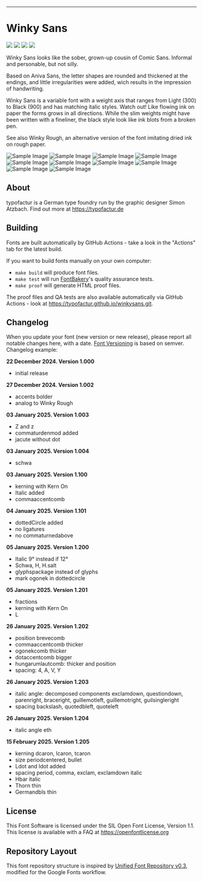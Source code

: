 ----


# Winky Sans

[![][Fontbakery]](https://typofactur.github.io/winkysans/fontbakery/fontbakery-report.html)
[![][Universal]](https://typofactur.github.io/winkysans/fontbakery/fontbakery-report.html)
[![][GF Profile]](https://typofactur.github.io/winkysans/fontbakery/fontbakery-report.html)
[![][Shaping]](https://typofactur.github.io/winkysans/fontbakery/fontbakery-report.html)

[Fontbakery]: https://img.shields.io/endpoint?url=https%3A%2F%2Fraw.githubusercontent.com%2Ftypofactur%2Fwinkysans%2Fgh-pages%2Fbadges%2Foverall.json
[GF Profile]: https://img.shields.io/endpoint?url=https%3A%2F%2Fraw.githubusercontent.com%2Ftypofactur%2Fwinkysans%2Fgh-pages%2Fbadges%2FGoogleFonts.json
[Outline Correctness]: https://img.shields.io/endpoint?url=https%3A%2F%2Fraw.githubusercontent.com%2Ftypofactur%2Fwinkysans%2Fgh-pages%2Fbadges%2FOutlineCorrectnessChecks.json
[Shaping]: https://img.shields.io/endpoint?url=https%3A%2F%2Fraw.githubusercontent.com%2Ftypofactur%2Fwinkysans%2Fgh-pages%2Fbadges%2FShapingChecks.json
[Universal]: https://img.shields.io/endpoint?url=https%3A%2F%2Fraw.githubusercontent.com%2Ftypofactur%2Fwinkysans%2Fgh-pages%2Fbadges%2FUniversal.json

Winky Sans looks like the sober, grown-up cousin of Comic Sans. Informal and personable, but not silly.

Based on Aniva Sans, the letter shapes are rounded and thickened at the endings, and little irregularities were added, wich results in the impression of handwriting.

Winky Sans is a variable font with a weight axis that ranges from Light (300) to Black (900) and has matching italic styles.
Watch out! Like flowing ink on paper the forms grows in all directions. While the slim weights might have been written with a fineliner, the black style look like ink blots from a broken pen.

See also Winky Rough, an alternative version of the font imitating dried ink on rough paper.

![Sample Image](documentation/winkysans_cover.png)
![Sample Image](documentation/winkysans_alphabet.png)
![Sample Image](documentation/winkysansitalic_alphabet.png)
![Sample Image](documentation/winkysans_weights.png)
![Sample Image](documentation/winkysans_fineliner.png)
![Sample Image](documentation/winkysans_hi.png)
![Sample Image](documentation/winkysans_casual.png)
![Sample Image](documentation/winkysans_ink.png)
![Sample Image](documentation/winkysans_octopus.png)
![Sample Image](documentation/winkyrough_friendly_git.png)


## About

typofactur is a German type foundry run by the graphic designer Simon Atzbach.
Find out more at https://typofactur.de

## Building

Fonts are built automatically by GitHub Actions - take a look in the "Actions" tab for the latest build.

If you want to build fonts manually on your own computer:

* `make build` will produce font files.
* `make test` will run [FontBakery](https://github.com/googlefonts/fontbakery)'s quality assurance tests.
* `make proof` will generate HTML proof files.

The proof files and QA tests are also available automatically via GitHub Actions - look at https://typofactur.github.io/winkysans.git.

## Changelog

When you update your font (new version or new release), please report all notable changes here, with a date.
[Font Versioning](https://github.com/googlefonts/gf-docs/tree/main/Spec#font-versioning) is based on semver. 
Changelog example:

**22 December 2024. Version 1.000**
- initial release

**27 December 2024. Version 1.002**
- accents bolder
- analog to Winky Rough

**03 January 2025. Version 1.003**
- Z and z
- commaturdenmod added
- jacute without dot

**03 January 2025. Version 1.004**
- schwa

**03 January 2025. Version 1.100**
- kerning with Kern On
- Italic added
- commaaccentcomb

**04 January 2025. Version 1.101**
- dottedCircle added
- no ligatures
- no commaturnedabove

**05 January 2025. Version 1.200**
- Italic 9° instead if 12°
- Schwa, H, H.salt
- glyphspackage instead of glyphs
- mark ogonek in dottedcircle

**05 January 2025. Version 1.201**
- fractions
- kerning with Kern On
- L

**26 January 2025. Version 1.202**
- position brevecomb
- commaaccentcomb thicker
- ogonekcomb thicker
- dotaccentcomb bigger
- hungarumlautcomb: thicker and position
- spacing: 4, A, V, Y

**26 January 2025. Version 1.203**
- italic angle: decomposed components exclamdown, questiondown, parenright, braceright, guillemotleft, guillemotright, guilsingleright
- spacing backslash, quotedbleft, quoteleft

**26 January 2025. Version 1.204**
- italic angle eth

**15 February 2025. Version 1.205**
- kerning dcaron, lcaron, tcaron
- size periodcentered, bullet
- Ldot and ldot added
- spacing period, comma, exclam, exclamdown italic
- Hbar italic
- Thorn thin
- Germandbls thin


## License

This Font Software is licensed under the SIL Open Font License, Version 1.1.
This license is available with a FAQ at https://openfontlicense.org

## Repository Layout

This font repository structure is inspired by [Unified Font Repository v0.3](https://github.com/unified-font-repository/Unified-Font-Repository), modified for the Google Fonts workflow.
